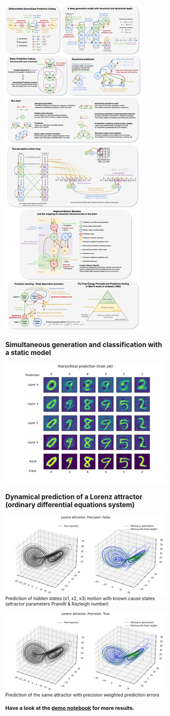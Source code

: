 ![alt Overview](https://github.com/andreofner/pyGPC/blob/master/summary_GPC.drawio.png)

## Simultaneous generation and classification with a static model
![alt Overview](https://github.com/andreofner/pyGPC/blob/master/hierarchical_generation_train.png)

## Dynamical prediction of a Lorenz attractor (ordinary differential equations system)
![alt Overview](https://github.com/andreofner/pyGPC/blob/master/lorenz_attractorFalse.png)
Prediction of hidden states (x1, x2, x3) motion with known cause states (attractor parameters Prandtl & Rayleigh number)

![alt Overview](https://github.com/andreofner/pyGPC/blob/master/lorenz_attractorTrue.png)
Prediction of the same attractor with precision weighted prediction errors

### Have a look at the [demo notebook](https://github.com/andreofner/pyGPC/blob/master/demo.ipynb) for more results.

